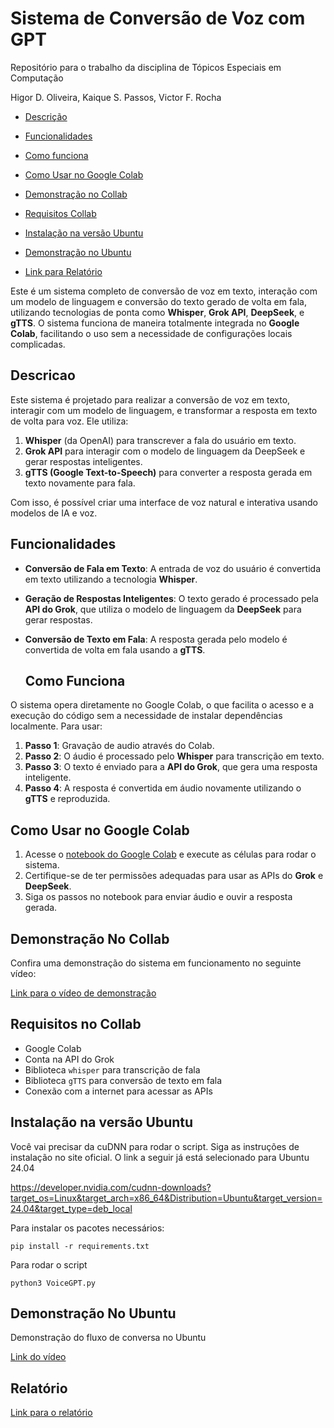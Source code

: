 # Sistema de Conversão de Voz com GPT

Repositório para o trabalho da disciplina de Tópicos Especiais em Computação

Higor D. Oliveira, Kaique S. Passos, Victor F. Rocha

- [Descrição](#descricao)
- [Funcionalidades](#funcionalidades)
- [Como funciona](#como-funciona)
- [Como Usar no Google Colab](#como-usar-no-google-colab)
- [Demonstração no Collab](#demonstração-no-collab)
- [Requisitos Collab](#como-funciona)
- [Instalação na versão Ubuntu](#instalação-na-versão-ubuntu)
- [Demonstração no Ubuntu](#demonstração-no-ubuntu)

- [Link para Relatório](#relatório)

Este é um sistema completo de conversão de voz em texto, interação com um modelo de linguagem e conversão do texto gerado de volta em fala, utilizando tecnologias de ponta como **Whisper**, **Grok API**, **DeepSeek**, e **gTTS**. O sistema funciona de maneira totalmente integrada no **Google Colab**, facilitando o uso sem a necessidade de configurações locais complicadas.

  ## Descricao

Este sistema é projetado para realizar a conversão de voz em texto, interagir com um modelo de linguagem, e transformar a resposta em texto de volta para voz. Ele utiliza:

1. **Whisper** (da OpenAI) para transcrever a fala do usuário em texto.
2. **Grok API** para interagir com o modelo de linguagem da DeepSeek e gerar respostas inteligentes.
3. **gTTS (Google Text-to-Speech)** para converter a resposta gerada em texto novamente para fala.

Com isso, é possível criar uma interface de voz natural e interativa usando modelos de IA e voz.

  ## Funcionalidades

- **Conversão de Fala em Texto**: A entrada de voz do usuário é convertida em texto utilizando a tecnologia **Whisper**.
- **Geração de Respostas Inteligentes**: O texto gerado é processado pela **API do Grok**, que utiliza o modelo de linguagem da **DeepSeek** para gerar respostas.
- **Conversão de Texto em Fala**: A resposta gerada pelo modelo é convertida de volta em fala usando a **gTTS**.

  ## Como Funciona

O sistema opera diretamente no Google Colab, o que facilita o acesso e a execução do código sem a necessidade de instalar dependências localmente. Para usar:

1. **Passo 1**: Gravação de audio através do Colab.
2. **Passo 2**: O áudio é processado pelo **Whisper** para transcrição em texto.
3. **Passo 3**: O texto é enviado para a **API do Grok**, que gera uma resposta inteligente.
4. **Passo 4**: A resposta é convertida em áudio novamente utilizando o **gTTS** e reproduzida.

## Como Usar no Google Colab

1. Acesse o [notebook do Google Colab](https://colab.research.google.com/drive/1X8tVAKdJyhdgOnTGtgWfoX4O4T8Ft85y?usp=drive_link) e execute as células para rodar o sistema.
2. Certifique-se de ter permissões adequadas para usar as APIs do **Grok** e **DeepSeek**.
3. Siga os passos no notebook para enviar áudio e ouvir a resposta gerada.

## Demonstração No Collab

Confira uma demonstração do sistema em funcionamento no seguinte vídeo:

[Link para o vídeo de demonstração](https://youtu.be/f3TB-Pr63QU)

## Requisitos no Collab

- Google Colab
- Conta na API do Grok
- Biblioteca `whisper` para transcrição de fala
- Biblioteca `gTTS` para conversão de texto em fala
- Conexão com a internet para acessar as APIs

## Instalação na versão Ubuntu

  Você vai precisar da cuDNN para rodar o script. Siga as instruções de instalação no site oficial. O link a seguir já está selecionado para Ubuntu 24.04

  https://developer.nvidia.com/cudnn-downloads?target_os=Linux&target_arch=x86_64&Distribution=Ubuntu&target_version=24.04&target_type=deb_local

  Para instalar os pacotes necessários:

    pip install -r requirements.txt

  Para rodar o script
  
    python3 VoiceGPT.py

## Demonstração No Ubuntu

Demonstração do fluxo de conversa no Ubuntu

[Link do vídeo](https://youtu.be/OlKZTT0qIfY)

## Relatório

[Link para o relatório](https://github.com/vfrocha/Sistema-de-Conversao-de-Voz-com-GPT/blob/main/paper.pdf)

